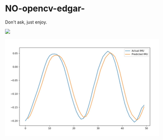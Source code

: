 # NO-opencv-edgar-


Don't ask, just enjoy.



![](https://github.com/ITC5Esbjerg/NO-opencv-edgar-/blob/main/video_waves.gif)

![](https://github.com/ITC5Esbjerg/NO-opencv-edgar-/blob/main/example_ai.jpg)
